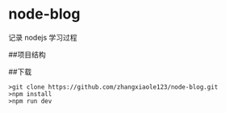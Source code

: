 # node-blog

记录 nodejs 学习过程

##项目结构

##下载
```
>git clone https://github.com/zhangxiaole123/node-blog.git
>npm install 
>npm run dev 
```
